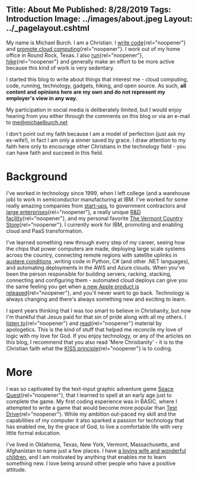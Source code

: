 Title: About Me
Published: 8/28/2019
Tags: Introduction
Image: ../images/about.jpeg
Layout: ../_pagelayout.cshtml
---
My name is Michael Burch. I am a Christian. I [write code](https://github.com/michaelburch){rel="noopener"} and [promote cloud computing](https://linkedin.com/in/michaelpburch){rel="noopener"}. I work out of my home office in Round Rock, Texas. I also [run](https://www.strava.com/athletes/michaelburch){rel="noopener"}, [hike](https://www.alltrails.com/members/michael-burch-9){rel="noopener"} and generally make an effort to be more active because this kind of work is very sedentary. 

I started this blog to write about things that interest me - cloud computing, code, running, technology, gadgets, hiking, and open source. As such, 
**all content and opinions here are my own and do not represent my employer's view in any way.**

My participation in social media is deliberately limited, but I would enjoy hearing from you either through the comments on this blog or via an e-mail to [me@michaelburch.net](mailto:me@michaelburch.net?subject=%20hello%20from%20michaelburch.net) 

I don't point out my faith because I am a model of perfection (just ask my ex-wife!), in fact I am only a sinner saved by grace. I draw attention to my faith here only to encourage other Christians in the technology field - you can have faith and succeed in this field.

Background
============

I've worked in technology since 1999, when I left college (and a warehouse job) to work in semiconductor manufacturing at IBM. I've worked for some really amazing companies from [start-ups](https://dotnet.microsoft.com/apps/xamarin), to government contractors and [large enterprises](https://www.halliburton.com){rel="noopener"}, a really unique [R&D facility](https://www.ll.mit.edu/about){rel="noopener"},  and my personal favorite [The Vermont Country Store](https://www.vermontcountrystore.com/){rel="noopener"}. I currently work for IBM, promoting and enabling cloud and PaaS transformation.

I've learned something new through every step of my career, seeing how the chips that power computers are made, deploying large scale systems across the country, connecting remote regions with satellite uplinks in [austere conditions](../images/austere.jpeg) ,writing code in Python, C# (and other .NET languages), and automating deployments in the AWS and Azure clouds. When you've been the person responsible for building servers, racking, stacking, connecting and configuring them - automated cloud deploys can give you the same feeling you get when [a new Apple product is released](https://theoatmeal.com/comics/apple){rel="noopener"}, and you'll never want to go back. Technology is always changing and there's always something new and exciting to learn.

I spent years thinking that I was too smart to believe in Christianity, but now I'm thankful that Jesus paid for that sin of pride along with all my others. I [listen to](https://www.str.org/podcastarchive/11){rel="noopener"} and [read](https://www.amazon.com/Mere-Christianity-Lewis-Signature-Classics-ebook/dp/B002BD2UR0/ref=tmm_kin_swatch_0?_encoding=UTF8&qid=1577997560&sr=8-2){rel="noopener"} material by apologetics. This is the kind of stuff that helped me reconcile my love of logic with my love for God. If you enjoy technology, or any of the articles on this blog, I recommend that you also read 'Mere Christianity' - it is to the Christian faith what the [KISS principle](https://en.wikipedia.org/wiki/KISS_principle){rel="noopener"} is to coding. 

More
===

I was so captivated by the text-input graphic adventure game [Space Quest](https://en.wikipedia.org/wiki/Space_Quest_I){rel="noopener"}, that I learned to spell at an early age just to complete the game. My first coding experience was in BASIC, where I attempted to write a game that would become more popular than [Test Drive](https://en.wikipedia.org/wiki/Test_Drive_(1987_video_game)){rel="noopener"}. While my ambition out-paced my skill and the capabilities of my computer it also sparked a passion for technology that has enabled me, by the grace of God, to live a comfortable life with very little formal education. 

I've lived in Oklahoma, Texas, New York, Vermont, Massachusetts, and Afghanistan to name just a few places. I have [a loving wife and wonderful children](../images/family2019.jpeg), and I am motivated by anything that enables me to learn something new. I love being around other people who have a positive attitude. 




